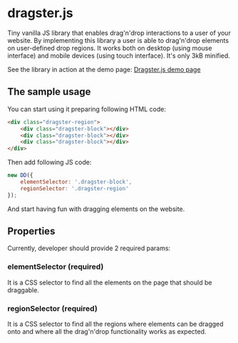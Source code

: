 # dragster.js
Tiny vanilla JS library that enables drag'n'drop interactions to a user of your website.
By implementing this library a user is able to drag'n'drop elements on user-defined drop regions.
It works both on desktop (using mouse interface) and mobile devices (using touch interface).
It's only 3kB minified.

See the library in action at the demo page: [Dragster.js demo page](http://sunpietro.github.io/dragster/)

## The sample usage
You can start using it preparing following HTML code:

```html
<div class="dragster-region">
    <div class="dragster-block"></div>
    <div class="dragster-block"></div>
    <div class="dragster-block"></div>
</div>
```

Then add following JS code:

```javascript
new DD({
    elementSelector: '.dragster-block',
    regionSelector: '.dragster-region'
});
```

And start having fun with dragging elements on the website.

## Properties
Currently, developer should provide 2 required params:
### elementSelector (required)
It is a CSS selector to find all the elements on the page that should be draggable.
### regionSelector (required)
It is a CSS selector to find all the regions where elements can be dragged onto and where all the drag'n'drop functionality works as expected.

